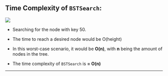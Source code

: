 <!--{type:left img + text}-->
<!--{title:Time Complexity of `BSTSearch`}-->
## Time Complexity of `BSTSearch`:
<img src="https://runestone.academy/runestone/books/published/pythonds/_images/skewedTree.png">


* Searching for the node with key 50.

* The time to reach a desired node would be O(height)

* In this worst-case scenario, it would be **O(n)**, with **n** being the amount of nodes in the tree.

* The time complexity of `BSTSearch` is **= O(n)**

-----------------------------------------------------------------------------------------------------

[for speaker]: <> (Since we're interested in finding the asymptotic time in the **worst-case**, we must consider what the worst case situation would be when searching for a node.)
[for speaker]: <> (The diagram depicts the worst-case scenario when searching for the node with key 50. As you can see, the time to reach a desired node would be O[height], and in this worst-case scenario, it would be O[n], with n being the amount of nodes in the tree, since you have to search through every node in the tree.)

[for speaker]: <> (Thus, the time complexity of `BSTSearch` is O[n])
